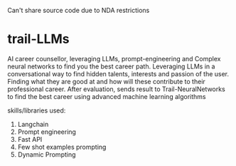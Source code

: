 Can't share source code due to NDA restrictions
# trail-LLMs
AI career counsellor, leveraging LLMs, prompt-engineering and Complex neural networks to find you the best career path. Leveraging LLMs in a conversational way to find hidden talents, interests and passion of the user. Finding what they are good at and how will these contribute to their professional career. After evaluation, sends result to Trail-NeuralNetworks to find the best career using advanced machine learning algorithms

skills/libraries used: 
1. Langchain
2. Prompt engineering
3. Fast API
4. Few shot examples prompting
5. Dynamic Prompting
